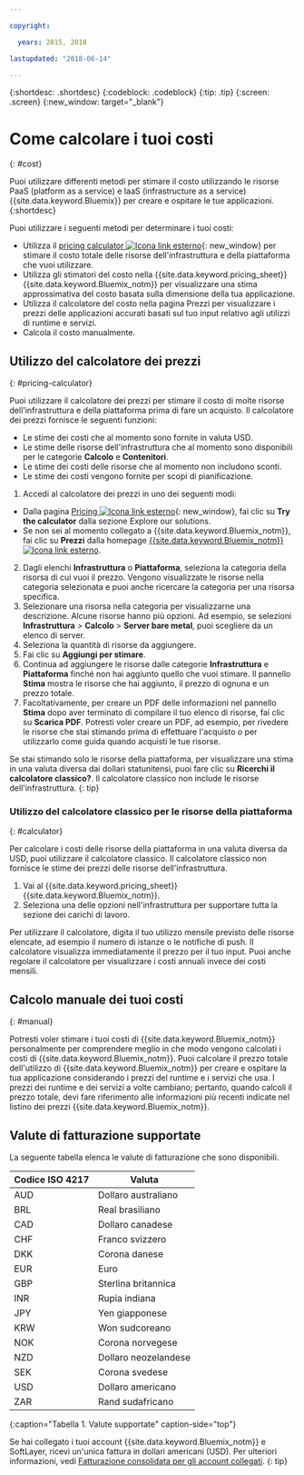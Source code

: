 ```yaml
---

copyright:

  years: 2015, 2018

lastupdated: "2018-06-14"

---
```


{:shortdesc: .shortdesc}
{:codeblock: .codeblock}
{:tip: .tip}
{:screen: .screen}
{:new_window: target="_blank"}

# Come calcolare i tuoi costi
{: #cost}

Puoi utilizzare differenti metodi per stimare il costo utilizzando le risorse PaaS (platform as a service) e IaaS (infrastructure as a service) {{site.data.keyword.Bluemix}} per creare e ospitare le tue applicazioni.
{:shortdesc}

Puoi utilizzare i seguenti metodi per determinare i tuoi costi:
* Utilizza il [pricing calculator ![Icona link esterno](../icons/launch-glyph.svg)](https://console.bluemix.net/pricing/){: new_window} per stimare il costo totale delle risorse dell'infrastruttura e della piattaforma che vuoi utilizzare.
* Utilizza gli stimatori del costo nella  {{site.data.keyword.pricing_sheet}} {{site.data.keyword.Bluemix_notm}}
per visualizzare una stima approssimativa del costo basata sulla dimensione della tua applicazione.
* Utilizza il calcolatore del costo nella pagina Prezzi per visualizzare i prezzi delle applicazioni accurati basati sul tuo input relativo agli utilizzi di runtime e servizi.
* Calcola il costo manualmente.

## Utilizzo del calcolatore dei prezzi
{: #pricing-calculator}

Puoi utilizzare il calcolatore dei prezzi per stimare il costo di molte risorse dell'infrastruttura e della piattaforma prima di fare un acquisto.
Il calcolatore dei prezzi fornisce le seguenti funzioni:
  * Le stime dei costi che al momento sono fornite in valuta USD.
  * Le stime delle risorse dell'infrastruttura che al momento sono disponibili per le categorie **Calcolo** e **Contenitori**.
  * Le stime dei costi delle risorse che al momento non includono sconti.
  * Le stime dei costi vengono fornite per scopi di pianificazione.

1. Accedi al calcolatore dei prezzi in uno dei seguenti modi:
  * Dalla pagina [Pricing ![Icona link esterno](../icons/launch-glyph.svg)](https://www.ibm.com/cloud/pricing){: new_window}, fai clic su **Try the calculator** dalla sezione Explore our solutions.
  * Se non sei al momento collegato a {{site.data.keyword.Bluemix_notm}}, fai clic su **Prezzi** dalla homepage [{{site.data.keyword.Bluemix_notm}} ![Icona link esterno](../icons/launch-glyph.svg)](https://console.bluemix.net/).
2. Dagli elenchi **Infrastruttura** o **Piattaforma**, seleziona la categoria della risorsa di cui vuoi il prezzo. Vengono visualizzate le risorse nella categoria selezionata e puoi anche ricercare la categoria per una risorsa specifica.
3. Selezionare una risorsa nella categoria per visualizzarne una descrizione. Alcune risorse hanno più opzioni. Ad esempio, se selezioni **Infrastruttura** > **Calcolo** > **Server bare metal**, puoi scegliere da un elenco di server.
4. Seleziona la quantità di risorse da aggiungere.
5. Fai clic su **Aggiungi per stimare**.
6. Continua ad aggiungere le risorse dalle categorie **Infrastruttura** e **Piattaforma** finché non hai aggiunto quello che vuoi stimare. Il pannello **Stima** mostra le risorse che hai aggiunto, il prezzo di ognuna e un prezzo totale.
7. Facoltativamente, per creare un PDF delle informazioni nel pannello **Stima** dopo aver terminato di compilare il tuo elenco di risorse, fai clic su **Scarica PDF**. Potresti voler creare un PDF, ad esempio, per rivedere le risorse che stai stimando prima di effettuare l'acquisto o per utilizzarlo come guida quando acquisti le tue risorse.


Se stai stimando solo le risorse della piattaforma, per visualizzare una stima in una valuta diversa dai dollari statunitensi, puoi fare clic su **Ricerchi il calcolatore classico?**. Il calcolatore classico non include le risorse dell'infrastruttura.
{: tip}

### Utilizzo del calcolatore classico per le risorse della piattaforma
{: #calculator}

Per calcolare i costi delle risorse della piattaforma in una valuta diversa da USD, puoi utilizzare il calcolatore classico. Il calcolatore classico non fornisce le stime dei prezzi delle risorse dell'infrastruttura.

1. Vai al {{site.data.keyword.pricing_sheet}} {{site.data.keyword.Bluemix_notm}}.
2. Seleziona una delle opzioni nell'infrastruttura per supportare tutta la sezione dei carichi di lavoro.

Per utilizzare il calcolatore, digita il tuo utilizzo mensile previsto delle
risorse elencate, ad esempio il numero di istanze o le notifiche di push. Il calcolatore visualizza immediatamente il prezzo per il tuo
input. Puoi anche regolare il calcolatore per visualizzare i costi annuali invece dei costi mensili.

## Calcolo manuale dei tuoi costi
{: #manual}

Potresti voler stimare i tuoi costi di {{site.data.keyword.Bluemix_notm}} personalmente per comprendere meglio in che modo vengono calcolati i costi di {{site.data.keyword.Bluemix_notm}}. Puoi calcolare il prezzo totale
dell'utilizzo di {{site.data.keyword.Bluemix_notm}} per creare e ospitare la tua applicazione considerando i prezzi del runtime e i servizi che usa. I prezzi dei runtime e dei servizi a volte cambiano; pertanto, quando calcoli il prezzo totale, devi fare riferimento alle informazioni più recenti indicate nel listino dei prezzi {{site.data.keyword.Bluemix_notm}}.

## Valute di fatturazione supportate

La seguente tabella elenca le valute di fatturazione che sono disponibili.

|Codice ISO 4217| Valuta|
|-------------|---------|
|AUD |	  Dollaro australiano|
|BRL |	  Real brasiliano|
|CAD |	  Dollaro canadese|
|CHF |	  Franco svizzero|
|DKK |	  Corona danese|
|EUR |	  Euro|
|GBP |	  Sterlina britannica|
|INR |	  Rupia indiana|
|JPY |	  Yen giapponese|
|KRW |	  Won sudcoreano|
|NOK |	  Corona norvegese|
|NZD |	  Dollaro neozelandese|
|SEK |	  Corona svedese|
|USD |    Dollaro americano|
|ZAR |	  Rand sudafricano|
{:caption="Tabella 1. Valute supportate" caption-side="top"}

Se hai collegato i tuoi account {{site.data.keyword.Bluemix_notm}} e SoftLayer, ricevi un'unica fattura in dollari americani (USD). Per ulteriori informazioni, vedi [Fatturazione consolidata per gli account collegati](/docs/account/linking_accounts.html).
{: tip}
